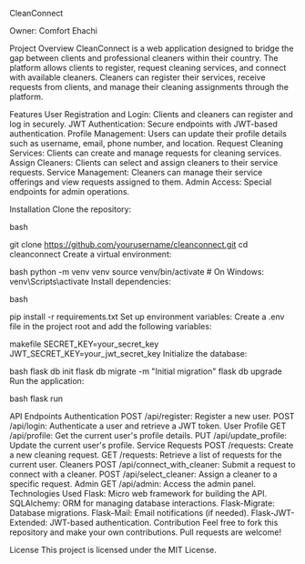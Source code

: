 CleanConnect

Owner: Comfort Ehachi

Project Overview
CleanConnect is a web application designed to bridge the gap between clients and professional cleaners within their country. The platform allows clients to register, request cleaning services, and connect with available cleaners. Cleaners can register their services, receive requests from clients, and manage their cleaning assignments through the platform.

Features
User Registration and Login: Clients and cleaners can register and log in securely.
JWT Authentication: Secure endpoints with JWT-based authentication.
Profile Management: Users can update their profile details such as username, email, phone number, and location.
Request Cleaning Services: Clients can create and manage requests for cleaning services.
Assign Cleaners: Clients can select and assign cleaners to their service requests.
Service Management: Cleaners can manage their service offerings and view requests assigned to them.
Admin Access: Special endpoints for admin operations.

Installation
Clone the repository:

bash

git clone https://github.com/yourusername/cleanconnect.git
cd cleanconnect
Create a virtual environment:

bash
python -m venv venv
source venv/bin/activate  # On Windows: venv\Scripts\activate
Install dependencies:

bash

pip install -r requirements.txt
Set up environment variables:
Create a .env file in the project root and add the following variables:

makefile
SECRET_KEY=your_secret_key
JWT_SECRET_KEY=your_jwt_secret_key
Initialize the database:

bash
flask db init
flask db migrate -m "Initial migration"
flask db upgrade
Run the application:

bash
flask run

API Endpoints
Authentication
POST /api/register: Register a new user.
POST /api/login: Authenticate a user and retrieve a JWT token.
User Profile
GET /api/profile: Get the current user's profile details.
PUT /api/update_profile: Update the current user's profile.
Service Requests
POST /requests: Create a new cleaning request.
GET /requests: Retrieve a list of requests for the current user.
Cleaners
POST /api/connect_with_cleaner: Submit a request to connect with a cleaner.
POST /api/select_cleaner: Assign a cleaner to a specific request.
Admin
GET /api/admin: Access the admin panel.
Technologies Used
Flask: Micro web framework for building the API.
SQLAlchemy: ORM for managing database interactions.
Flask-Migrate: Database migrations.
Flask-Mail: Email notifications (if needed).
Flask-JWT-Extended: JWT-based authentication.
Contribution
Feel free to fork this repository and make your own contributions. Pull requests are welcome!

License
This project is licensed under the MIT License.
